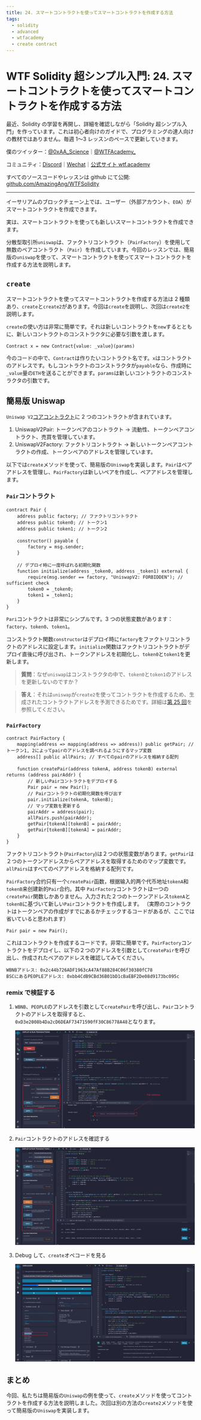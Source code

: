 ```yaml
---
title: 24. スマートコントラクトを使ってスマートコントラクトを作成する方法
tags:
  - solidity
  - advanced
  - wtfacademy
  - create contract
---
```


# WTF Solidity 超シンプル入門: 24. スマートコントラクトを使ってスマートコントラクトを作成する方法

最近、Solidity の学習を再開し、詳細を確認しながら「Solidity 超シンプル入門」を作っています。これは初心者向けのガイドで、プログラミングの達人向けの教材ではありません。毎週 1〜3 レッスンのペースで更新していきます。

僕のツイッター：[@0xAA_Science](https://twitter.com/0xAA_Science)｜[@WTFAcademy\_](https://twitter.com/WTFAcademy_)

コミュニティ：[Discord](https://discord.gg/5akcruXrsk)｜[Wechat](https://docs.google.com/forms/d/e/1FAIpQLSe4KGT8Sh6sJ7hedQRuIYirOoZK_85miz3dw7vA1-YjodgJ-A/viewform?usp=sf_link)｜[公式サイト wtf.academy](https://wtf.academy)

すべてのソースコードやレッスンは github にて公開: [github.com/AmazingAng/WTFSolidity](https://github.com/AmazingAng/WTFSolidity)

---

イーサリアムのブロックチェーン上では、ユーザー（外部アカウント、`EOA`）がスマートコントラクトを作成できます。

実は、スマートコントラクトを使っても新しいスマートコントラクトを作成できます。

分散型取引所`uniswap`は、ファクトリコントラクト（`PairFactory`）を使用して無数のペアコントラクト（`Pair`）を作成しています。今回のレッスンでは、簡易版の`uniswap`を使って、スマートコントラクトを使ってスマートコントラクトを作成する方法を説明します。

## `create`

スマートコントラクトを使ってスマートコントラクトを作成する方法は 2 種類あり、`create`と`create2`があります。今回は`create`を説明し、次回は`create2`を説明します。

`create`の使い方は非常に簡単です。それは新しいコントラクトを`new`するとともに、新しいコントラクトのコンストラクタに必要な引数を渡します。

```solidity
Contract x = new Contract{value: _value}(params)
```

今のコードの中で、`Contract`は作りたいコントラクト名です。`x`はコントラクトのアドレスです。もしコントラクトのコンストラクタが`payable`なら、作成時に`_value`量の`ETH`を送ることができます。`params`は新しいコントラクトのコンストラクタの引数です。

## 簡易版 Uniswap

`Uniswap V2`[コアコントラクト](https://github.com/Uniswap/v2-core/tree/master/contracts)に 2 つのコントラクトが含まれています。

1. UniswapV2Pair: トークンペアのコントラクト → 流動性、トークンペアコントラクト、売買を管理しています。
2. UniswapV2Factory: ファクトリコントラクト → 新しいトークンペアコントラクトの作成、トークンペアのアドレスを管理しています。

以下では`create`メソッドを使って、簡易版の`Uniswap`を実装します。`Pair`はペアアドレスを管理し、`PairFactory`は新しいペアを作成し、ペアアドレスを管理します。

### `Pair`コントラクト

```solidity
contract Pair {
    address public factory; // ファクトリコントラクト
    address public token0; // トークン1
    address public token1; // トークン2

    constructor() payable {
        factory = msg.sender;
    }

    // デプロイ時に一度呼ばれる初期化関数
    function initialize(address _token0, address _token1) external {
        require(msg.sender == factory, "UniswapV2: FORBIDDEN"); // sufficient check
        token0 = _token0;
        token1 = _token1;
    }
}
```

`Pari`コントラクトは非常にシンプルです。3 つの状態変数があります：`factory`、`token0`、`token1`。

コンストラクト関数`constructor`はデプロイ時に`factory`をファクトリコントラクトのアドレスに設定します。`initialize`関数はファクトリコントラクトがデプロイ直後に呼び出され、トークンアドレスを初期化し、`token0`と`token1`を更新します。

> **質問**：なぜ`uniswap`はコンストラクタの中で、`token0`と`token1`のアドレスを更新しないのですか？

> **答え**：それは`uniswap`が`create2`を使ってコントラクトを作成するため、生成されたコントラクトアドレスを予測できるためです。詳細は[第 25 回](https://github.com/AmazingAng/WTF-Solidity/blob/main/25_Create2/readme.md)を参照してください。

### `PairFactory`

```solidity
contract PairFactory {
    mapping(address => mapping(address => address)) public getPair; // トークン1, 2によってpairのアドレスを調べれるようにするマップ変数
    address[] public allPairs; // すべてのpairのアドレスを格納する配列

    function createPair(address tokenA, address tokenB) external returns (address pairAddr) {
        // 新しいPairコントラクトをデプロイする
        Pair pair = new Pair();
        // Pairコントラクトの初期化関数を呼び出す
        pair.initialize(tokenA, tokenB);
        // マップ変数を更新する
        pairAddr = address(pair);
        allPairs.push(pairAddr);
        getPair[tokenA][tokenB] = pairAddr;
        getPair[tokenB][tokenA] = pairAddr;
    }
}
```

ファクトリコントラクト(`PairFactory`)は２つの状態変数があります。`getPair`は２つのトークンアドレスからペアアドレスを取得するためのマップ変数です。`allPairs`はすべてのペアアドレスを格納する配列です。

`PairFactory`合约只有一个`createPair`函数，根据输入的两个代币地址`tokenA`和`tokenB`来创建新的`Pair`合约。其中
`PairFactory`コントラクトは一つの`createPair`関数しかありません。入力された２つのトークンアドレス`tokenA`と`tokenB`に基づいて新しい`Pair`コントラクトを作成します。
（実際のコントラクトはトークンペアの作成がすでにあるかチェックするコードがあるが、ここでは省いていると思われます）

```solidity
Pair pair = new Pair();
```

これはコントラクトを作成するコードです。非常に簡単です。`PairFactory`コントラクトをデプロイし、以下の２つのアドレスを引数として`createPair`を呼び出し、作成されたペアのアドレスを確認してみてください。

```text
WBNBアドレス: 0x2c44b726ADF1963cA47Af88B284C06f30380fC78
BSCにあるPEOPLEアドレス: 0xbb4CdB9CBd36B01bD1cBaEBF2De08d9173bc095c
```

### remix で検証する

1. `WBNB`、`PEOPLE`のアドレスを引数として`createPair`を呼び出し、`Pair`コントラクトのアドレスを取得すると、`0xD3e2008b4Da2cD6DEAF73471590fF30C86778A48`となります。

   ![24-1](./img/24-1.png)

2. `Pair`コントラクトのアドレスを確認する

   ![24-2](./img/24-2.png)

3. Debug して、`create`オペコードを見る

   ![24-3](./img/24-3.png)

## まとめ

今回、私たちは簡易版の`Uniswap`の例を使って、`create`メソッドを使ってコントラクトを作成する方法を説明しました。次回は別の方法の`create2`メソッドを使って簡易版の`Uniswap`を実装します。
